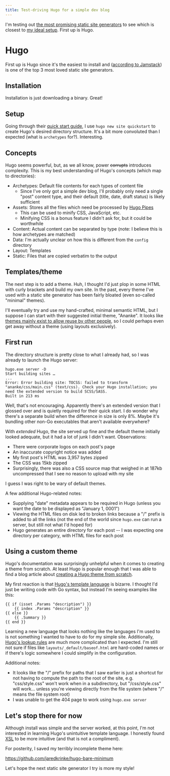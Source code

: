 ```yaml
---
title: Test-driving Hugo for a simple dev blog
---
```


I'm testing out [the most promising static site generators](generator-research.md) to see which is closest to [my ideal setup](generator.md). First up is Hugo.

# Hugo
First up is Hugo since it's the easiest to install and ([according to Jamstack](https://jamstack.org/generators/)) is one of the top 3 most loved static site generators.

## Installation
Installation is just downloading a binary. Great!

## Setup
Going through their [quick start guide](https://gohugo.io/getting-started/quick-start/), I use `hugo new site quickstart` to create Hugo's desired directory structure. It's a bit more convoluted than I expected (what is `archetypes` for?). Interesting.

## Concepts
Hugo seems powerful, but, as we all know, power ~~corrupts~~ introduces complexity. This is my best understanding of Hugo's concepts (which map to directories):

* Archetypes: Default file contents for each types of content file
  * Since I've only got a simple dev blog, I'll probably only need a single "post" content type, and their default (title, date, draft status) is likely sufficient
* Assets: Stores all the files which need be processed by [Hugo Pipes](https://gohugo.io/hugo-pipes/)
  * This can be used to minify CSS, JavaScript, etc.
  * Minifying CSS is a bonus feature I didn't ask for, but it could be worthwhile
* Content: Actual content can be separated by type (note: I believe this is how archetypes are matched)
* Data: I'm actually unclear on how this is different from the `config` directory
* Layout: Templates
* Static: Files that are copied verbatim to the output

## Templates/theme
The next step is to add a theme. Huh, I thought I'd just plop in some HTML with curly brackets and build my own site. In the past, every theme I've used with a static site generator has been fairly bloated (even so-called "minimal" themes).

I'll eventually try and use my hand-crafted, minimal semantic HTML, but I suppose I can start with their suggested initial theme, "Ananke". It looks like [themes mainly exist to allow reuse by other people](https://discourse.gohugo.io/t/whats-the-difference-between-themes-and-layouts/4851), so I could perhaps even get away without a theme (using layouts exclusively).

## First run
The directory structure is pretty close to what I already had, so I was already to launch the Hugo server:

```
hugo.exe server -D
Start building sites … 
...
Error: Error building site: TOCSS: failed to transform "ananke/css/main.css" (text/css). Check your Hugo installation; you need the extended version to build SCSS/SASS.
Built in 213 ms
```

Well, that's not encouraging. Apparently there's an extended version that I glossed over and is quietly required for their quick start. I do wonder why there's a separate build when the difference in size is only 8%. Maybe it's bundling other non-Go executables that aren't available everywhere?

With *extended* Hugo, the site served up fine and the default theme initially looked adequate, but it had a lot of junk I didn't want. Observations:

* There were corporate logos on each post's page
* An inaccurate copyright notice was added
* My first post's HTML was 3,957 bytes zipped
* The CSS was 15kb zipped
* Surprisingly, there was also a CSS source map that weighed in at 187kb uncompressed that I see no reason to upload with my site

I guess I was right to be wary of default themes.

A few additional Hugo-related notes:

* Supplying "date" metadata appears to be required in Hugo (unless you want the date to be displayed as "January 1, 0001")
* Viewing the HTML files on disk led to broken links because a "/" prefix is added to all the links (not the end of the world since `hugo.exe` can run a server, but still not what I'd hoped for)
* Hugo generates an entire directory for each post -- I was expecting one directory per category, with HTML files for each post

## Using a custom theme
Hugo's documentation was surprisingly unhelpful when it comes to creating a theme from scratch. At least Hugo is popular enough that I was able to find a blog article about [creating a Hugo theme from scratch](https://retrolog.io/blog/creating-a-hugo-theme-from-scratch/).

My first reaction is that [Hugo's template language](https://gohugo.io/templates/introduction/) is bizarre. I thought I'd just be writing code with Go syntax, but instead I'm seeing examples like this:

```
{{ if (isset .Params "description") }}
    {{ index .Params "description" }}
{{ else }}
    {{ .Summary }}
{{ end }}
```

Learning a new language that looks nothing like the languages I'm used to is not something I wanted to have to do for my simple site. Additionally, [Hugo's lookup rules](https://gohugo.io/templates/lookup-order/) are much more complicated than I expected. I'm still not sure if files like `layouts/_default/baseof.html` are hard-coded names or if there's logic somewhere I could simplify in the configuration.

Additional notes:

* It looks like the "/" prefix for paths that I saw earlier is just a shortcut for not having to compute the path to the root of the site, e.g. "css/style.css" won't work when in a subdirectory, but "/css/style.css" will work... unless you're viewing directly from the file system (where "/" means the file system root)
* I was unable to get the 404 page to work using `hugo.exe server`

## Let's stop there for now
Although install was simple and the server worked, at this point, I'm not interested in learning Hugo's unintuitive template language. I honestly found [XSL](https://www.w3.org/Style/XSL/) to be more intuitive (and that is not a compliment).

For posterity, I saved my terribly incomplete theme here:

https://github.com/jaredkrinke/hugo-bare-minimum

Let's hope the next static site generator I try is more my style!